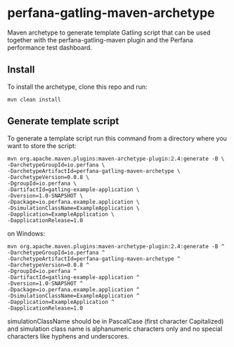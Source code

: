 # perfana-gatling-maven-archetype

Maven archetype to generate template Gatling script that can be used together with the perfana-gatling-maven plugin and the Perfana performance test dashboard.

## Install
To install the archetype, clone this repo and run:

```mvn clean install```

## Generate template script
To generate a template script run this command from a directory where you want to store the script:

```
mvn org.apache.maven.plugins:maven-archetype-plugin:2.4:generate -B \
-DarchetypeGroupId=io.perfana \
-DarchetypeArtifactId=perfana-gatling-maven-archetype \
-DarchetypeVersion=0.0.8 \
-DgroupId=io.perfana \
-DartifactId=gatling-example-application \
-Dversion=1.0-SNAPSHOT \
-Dpackage=io.perfana.example.application \
-DsimulationClassName=ExampleApplication \
-Dapplication=ExampleApplication \
-DapplicationRelease=1.0
```

on Windows:  

```
mvn org.apache.maven.plugins:maven-archetype-plugin:2.4:generate -B ^
-DarchetypeGroupId=io.perfana ^
-DarchetypeArtifactId=perfana-gatling-maven-archetype ^
-DarchetypeVersion=0.0.8 ^
-DgroupId=io.perfana ^
-DartifactId=gatling-example-application ^
-Dversion=1.0-SNAPSHOT ^
-Dpackage=io.perfana.example.application ^
-DsimulationClassName=ExampleApplication ^
-Dapplication=ExampleApplication ^
-DapplicationRelease=1.0
```

simulationClassName should be in PascalCase (first character Capitalized) and simulation class name is alphanumeric characters only and no special characters like hyphens and underscores.

